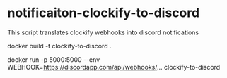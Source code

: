 # notificaiton-clockify-to-discord
This script translates clockify webhooks into discord notifications

docker build -t clockify-to-discord .

docker run -p 5000:5000 --env WEBHOOK=https://discordapp.com/api/webhooks/... clockify-to-discord 

